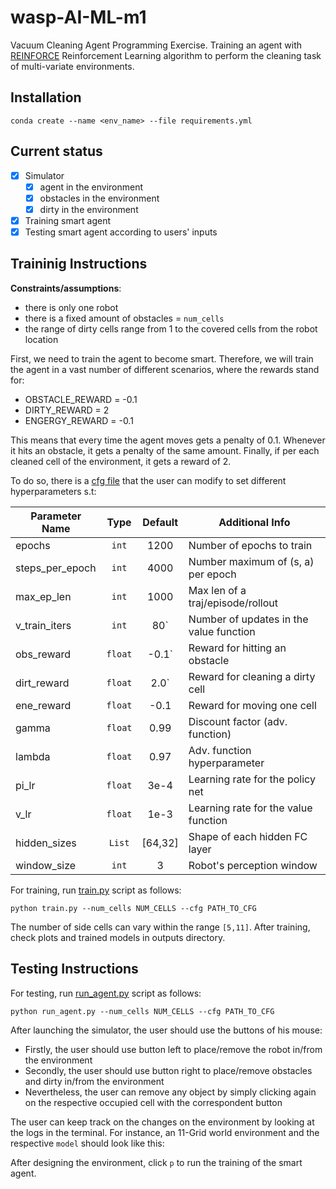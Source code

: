 # wasp-AI-ML-m1
Vacuum Cleaning Agent Programming Exercise. 
Training an agent with [REINFORCE](https://proceedings.neurips.cc/paper/1999/file/464d828b85b0bed98e80ade0a5c43b0f-Paper.pdf) Reinforcement Learning algorithm to perform the cleaning task of multi-variate environments. 
## Installation

```
conda create --name <env_name> --file requirements.yml
```

## Current status

* [x] Simulator
  * [x] agent in the environment
  * [x] obstacles in the environment
  * [x] dirty in the environment 
* [x] Training smart agent 
* [x] Testing smart agent according to users' inputs

## Traininig Instructions

**Constraints/assumptions**:

* there is only one robot
* there is a fixed amount of obstacles =  `num_cells`
* the range of dirty cells range from 1 to the covered cells from the robot location

First, we need to train the agent to become smart. Therefore, we will train the agent in a vast number of different scenarios, where the rewards stand for:

* OBSTACLE_REWARD = -0.1
* DIRTY_REWARD = 2
* ENGERGY_REWARD = -0.1

This means that every time the agent moves gets a penalty of 0.1. Whenever it hits an obstacle, it gets a penalty of the same amount. Finally, 
if per each cleaned cell of the environment, it gets a reward of 2.  

To do so, there is a [cfg file](https://github.com/tmralmeida/wasp-AI-ML-m1/blob/main/cfg/vpg_training.yaml) that the user can modify 
to set different hyperparameters s.t:


| Parameter Name     |   Type   |    Default    | Additional Info                         |
| ------------------ | :------: | :-----------: | --------------------------------------- |
| epochs             |  `int`   |    1200     | Number of epochs to train                 |
| steps_per_epoch    |  `int`   |    4000     | Number maximum of (s, a) per epoch        |
| max_ep_len         |  `int`   |    1000     | Max len of a traj/episode/rollout         |
| v_train_iters      |  `int`   |     80`     | Number of updates in the value function   |
| obs_reward         | `float`  |     -0.1`   | Reward for hitting an obstacle            |
| dirt_reward        | `float`  |     2.0`    | Reward for cleaning a dirty cell          |
| ene_reward         | `float`  |     -0.1    | Reward for moving one cell                |
| gamma              | `float`  |    0.99     | Discount factor (adv. function)           |
| lambda             | `float`  |    0.97     | Adv. function hyperparameter              |
| pi_lr              | `float`  |    3e-4     | Learning rate for the policy net          |
| v_lr               | `float`  |    1e-3     | Learning rate for the value function      |
| hidden_sizes       | `List`   |   [64,32]   | Shape of each hidden FC layer             |
| window_size        | `int`    |    3        | Robot's perception window                 |


For training, run [train.py](https://github.com/tmralmeida/wasp-AI-ML-m1/blob/main/train.py) script as follows:

```
python train.py --num_cells NUM_CELLS --cfg PATH_TO_CFG
```

The number of side cells can vary within the range `[5,11]`.
After training, check plots and trained models in outputs directory.

## Testing Instructions

For testing, run [run_agent.py](https://github.com/tmralmeida/wasp-AI-ML-m1/blob/main/run_agent.py) script as follows:


```
python run_agent.py --num_cells NUM_CELLS --cfg PATH_TO_CFG
```
After launching the simulator, the user should use the buttons of his mouse:
* Firstly, the user should use button left to place/remove the robot in/from the environment
* Secondly, the user should use button right to place/remove obstacles and dirty in/from the environment
* Nevertheless, the user can remove any object by simply clicking again on the respective occupied cell with the correspondent button


The user can keep track on the changes on the environment by looking at the logs in the terminal. For instance, an 11-Grid world environment and the respective `model` should look like this: 


After designing the environment, click `p` to run the training of the smart agent.
